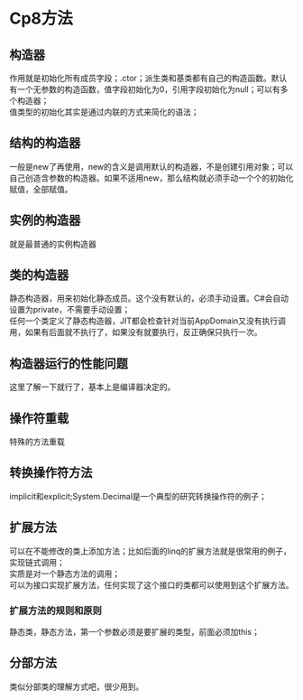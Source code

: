# Cp8方法
## 构造器
作用就是初始化所有成员字段；.ctor；派生类和基类都有自己的构造函数。默认有一个无参数的构造函数，值字段初始化为0，引用字段初始化为null；可以有多个构造器；  
值类型的初始化其实是通过内联的方式来简化的语法；  
## 结构的构造器
一般是new了再使用，new的含义是调用默认的构造器，不是创建引用对象；可以自己创造含参数的构造器。如果不适用new，那么结构就必须手动一个个的初始化赋值，全部赋值。  
## 实例的构造器
就是最普通的实例构造器
## 类的构造器
静态构造器，用来初始化静态成员。这个没有默认的，必须手动设置。C#会自动设置为private，不需要手动设置；  
任何一个类定义了静态构造器，JIT都会检查针对当前AppDomain又没有执行调用，如果有后面就不执行了，如果没有就要执行，反正确保只执行一次。
## 构造器运行的性能问题
这里了解一下就行了，基本上是编译器决定的。
## 操作符重载
特殊的方法重载
## 转换操作符方法
implicit和explicit;System.Decimal是一个典型的研究转换操作符的例子；
## 扩展方法
可以在不能修改的类上添加方法；比如后面的linq的扩展方法就是很常用的例子，实现链式调用；  
实质是对一个静态方法的调用；  
可以为接口实现扩展方法，任何实现了这个接口的类都可以使用到这个扩展方法。
### 扩展方法的规则和原则
静态类，静态方法，第一个参数必须是要扩展的类型，前面必须加this；
## 分部方法
类似分部类的理解方式吧，很少用到。

